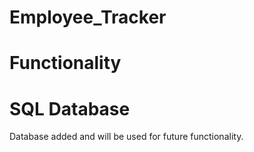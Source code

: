 # Employee_Tracker

# Functionality

# SQL Database
Database added and will be used for future functionality.
